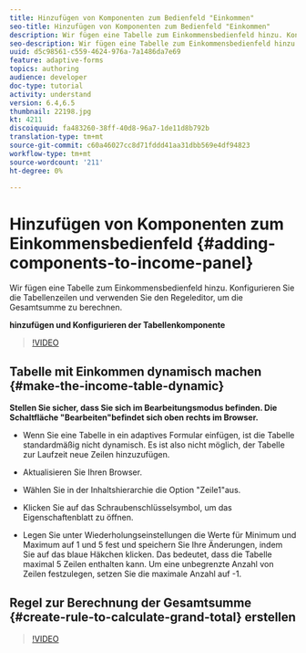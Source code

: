 ```yaml
---
title: Hinzufügen von Komponenten zum Bedienfeld "Einkommen"
seo-title: Hinzufügen von Komponenten zum Bedienfeld "Einkommen"
description: Wir fügen eine Tabelle zum Einkommensbedienfeld hinzu. Konfigurieren Sie die Tabellenzeilen und verwenden Sie den Regeleditor, um die Gesamtsumme zu berechnen.
seo-description: Wir fügen eine Tabelle zum Einkommensbedienfeld hinzu. Konfigurieren Sie die Tabellenzeilen und verwenden Sie den Regeleditor, um die Gesamtsumme zu berechnen.
uuid: d5c98561-c559-4624-976a-7a1486da7e69
feature: adaptive-forms
topics: authoring
audience: developer
doc-type: tutorial
activity: understand
version: 6.4,6.5
thumbnail: 22198.jpg
kt: 4211
discoiquuid: fa483260-38ff-40d8-96a7-1de11d8b792b
translation-type: tm+mt
source-git-commit: c60a46027cc8d71fddd41aa31dbb569e4df94823
workflow-type: tm+mt
source-wordcount: '211'
ht-degree: 0%

---
```



# Hinzufügen von Komponenten zum Einkommensbedienfeld {#adding-components-to-income-panel}

Wir fügen eine Tabelle zum Einkommensbedienfeld hinzu. Konfigurieren Sie die Tabellenzeilen und verwenden Sie den Regeleditor, um die Gesamtsumme zu berechnen.

**hinzufügen und Konfigurieren der Tabellenkomponente**

>[!VIDEO](https://video.tv.adobe.com/v/22198?quality=9&learn=on)



## Tabelle mit Einkommen dynamisch machen {#make-the-income-table-dynamic}

**Stellen Sie sicher, dass Sie sich im Bearbeitungsmodus befinden. Die Schaltfläche &quot;Bearbeiten&quot;befindet sich oben rechts im Browser.**

* Wenn Sie eine Tabelle in ein adaptives Formular einfügen, ist die Tabelle standardmäßig nicht dynamisch. Es ist also nicht möglich, der Tabelle zur Laufzeit neue Zeilen hinzuzufügen.

* Aktualisieren Sie Ihren Browser.

* Wählen Sie in der Inhaltshierarchie die Option &quot;Zeile1&quot;aus.

* Klicken Sie auf das Schraubenschlüsselsymbol, um das Eigenschaftenblatt zu öffnen.

* Legen Sie unter Wiederholungseinstellungen die Werte für Minimum und Maximum auf 1 und 5 fest und speichern Sie Ihre Änderungen, indem Sie auf das blaue Häkchen klicken. Das bedeutet, dass die Tabelle maximal 5 Zeilen enthalten kann. Um eine unbegrenzte Anzahl von Zeilen festzulegen, setzen Sie die maximale Anzahl auf -1.

## Regel zur Berechnung der Gesamtsumme {#create-rule-to-calculate-grand-total} erstellen


>[!VIDEO](https://video.tv.adobe.com/v/22197?quality=9&learn=on)


